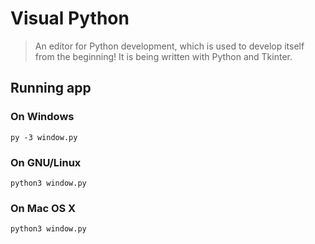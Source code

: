 # Visual Python

> An editor for Python development, which is used to develop itself from the beginning!
It is being written with Python and Tkinter.

## Running app

### On Windows

```shell
py -3 window.py
```

### On GNU/Linux

```shell
python3 window.py
```

### On Mac OS X

```shell
python3 window.py
```
